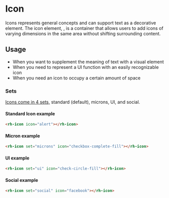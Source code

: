 # Icon
Icons represents general concepts and can support text as a decorative element.
The icon element, <rh-icon>, is a container that allows users to add icons of varying
dimensions in the same area without shifting surrounding content.

## Usage

- When you want to supplement the meaning of text with a visual element
- When you need to represent a UI function with an easily recognizable icon
- When you need an icon to occupy a certain amount of space


### Sets

[Icons come in 4 sets,](https://red-hat-icons.netlify.app/) standard (default), microns, UI, and social.


#### Standard Icon example

```html
<rh-icon icon="alert"></rh-icon>
```

#### Micron example

```html
<rh-icon set="microns" icon="checkbox-complete-fill"></rh-icon>
```

#### UI example

```html
<rh-icon set="ui" icon="check-circle-fill"></rh-icon>
```

#### Social example

```html
<rh-icon set="social" icon="facebook"></rh-icon>
```


